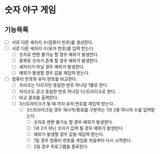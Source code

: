 # 숫자 야구 게임

## 기능목록

- [ ] 서로 다른 세자리 수(컴퓨터 번호)를 생성한다.
- [ ] 서로 다른 세자리 수(유저 번호)를 입력 받는다.
    - [ ] 숫자로 변환 불가능 할 경우 예외가 발생한다.
    - [ ] 중복된 숫자가 존재 할 경우 예외가 발생한다.
    - [ ] 세자리가 아닐 경우 예외가 발생한다.
    - [ ] 예외가 발생할 경우 값을 재입력 받는다.
- [ ] 컴퓨터 번호와 유저 번호를 비교한다.
    - [ ] 자리수는 다르지만 동일한 번호 하나당 1볼로 한다.
    - [ ] 자리수도 같고 동일한 번호 하나당 1스트라이크로 한다.
    - [ ] 비교 결과를 출력한다.
    - [ ] 3스트라이크가 될 때 까지 유저 번호를 재입력 받는다.
        - [ ] 3스트라이크일 경우 재시작/종료를 구분하는 1과 2중 하나의 수를 입력받는다.
            - [ ] 숫자로 변환 불가능 할 경우 예외가 발생한다.
            - [ ] 1과 2가 아닌 숫자가 입력 될 경우 예외가 발생한다.
            - [ ] 예외가 발생할 경우 값을 재입력 받는다.
            - [ ] 1일 경우 컴퓨터 번호를 게임을 처음부터 다시 시작한다.
            - [ ] 2일 경우 프로그램을 종료한다.
